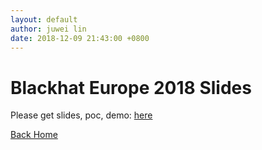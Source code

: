 ```yaml
---
layout: default
author: juwei lin
date: 2018-12-09 21:43:00 +0800
---
```


# Blackhat Europe 2018 Slides  
Please get slides, poc, demo: [here](https://adc.github.trendmicro.com/CoreTech-MARS/allexp/blob/master/cfp/Blackhat%20EU%202018.zip)    

  
  [Back Home]({{site.url}}{{site.baseurl}})